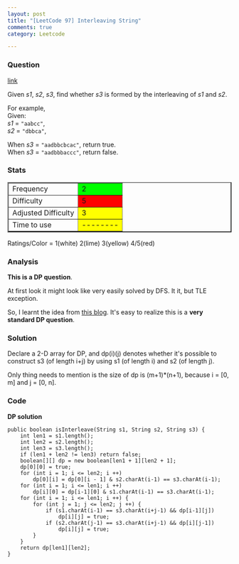 ```yaml
---
layout: post
title: "[LeetCode 97] Interleaving String"
comments: true
category: Leetcode

---
```



### Question 
[link](https://oj.leetcode.com/problems/interleaving-string/)

<div class="question-content">
            <p></p><p>
Given <i>s1</i>, <i>s2</i>, <i>s3</i>, find whether <i>s3</i> is formed by the interleaving of <i>s1</i> and <i>s2</i>.
</p>

<p>
For example,<br>
Given:<br>
<i>s1</i> = <code>"aabcc"</code>,<br>
<i>s2</i> = <code>"dbbca"</code>,
</p>
<p>
When <i>s3</i> = <code>"aadbbcbcac"</code>, return true.<br>
When <i>s3</i> = <code>"aadbbbaccc"</code>, return false.
</p><p></p>
          </div>

### Stats
<table border="2">
	<tr>
		<td>Frequency</td>
		<td bgcolor="lime">2</td>
	</tr>
	<tr>
		<td>Difficulty</td>
		<td bgcolor="red">5</td>
	</tr>
	<tr>
		<td>Adjusted Difficulty</td>
		<td bgcolor="yellow">3</td>
	</tr>
	<tr>
		<td>Time to use</td>
		<td bgcolor="yellow">--------</td>
	</tr>
</table>

Ratings/Color = 1(white) 2(lime) 3(yellow) 4/5(red)

### Analysis

__This is a DP question__.

At first look it might look like very easily solved by DFS. It it, but TLE exception. 

So, I learnt the idea from [this blog](http://blog.csdn.net/u011095253/article/details/9248073). It's easy to realize this is a __very standard DP question__. 

### Solution

Declare a 2-D array for DP, and dp(i)(j) denotes whether it's possible to construct s3 (of length i+j) by using s1 (of length i) and s2 (of length j). 

Only thing needs to mention is the size of dp is (m+1)*(n+1), because i = \[0, m\] and j = \[0, n\]. 

### Code

__DP solution__

    public boolean isInterleave(String s1, String s2, String s3) {
        int len1 = s1.length();
        int len2 = s2.length();
        int len3 = s3.length();
        if (len1 + len2 != len3) return false;
        boolean[][] dp = new boolean[len1 + 1][len2 + 1];
        dp[0][0] = true;
        for (int i = 1; i <= len2; i ++)
            dp[0][i] = dp[0][i - 1] & s2.charAt(i-1) == s3.charAt(i-1);
        for (int i = 1; i <= len1; i ++)
            dp[i][0] = dp[i-1][0] & s1.charAt(i-1) == s3.charAt(i-1);
        for (int i = 1; i <= len1; i ++) {
            for (int j = 1; j <= len2; j ++) {
                if (s1.charAt(i-1) == s3.charAt(i+j-1) && dp[i-1][j])
                    dp[i][j] = true;
                if (s2.charAt(j-1) == s3.charAt(i+j-1) && dp[i][j-1])
                    dp[i][j] = true;
            }
        }
        return dp[len1][len2];
    }

